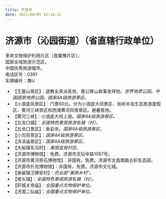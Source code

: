 ```yaml
---
title: 济源市  
date: 2021/08/05 16:16:22  
---
```

  
# 济源市（沁园街道）（省直辖行政单位）  
革命文物保护利用片区（晋冀豫片区）。  
国家全域旅游示范区。  
中国优秀旅游城市。  
电话区号：0391  
车牌编号：豫U  
* 【王屋山景区】：道教全真派圣地，愚公移山故事发祥地。*世界地质公园。中国国家地质公园。国家4A级旅游景区。*  
* 【小浪底风景区】：门票60元。分为小浪底大坝景区、张岭半岛生态旅游度假区、黄河三峡景区和西滩黄河风情景区。避暑胜地。  
* 【黄河三峡】：小浪底大坝上游。*国家4A级旅游景区。*  
* 【五龙口镇】：*全国特色景观旅游名镇（村）。*  
* 【五龙口景区】：香岩寺。*国家4A级旅游景区。*  
* 【小沟背景区】：*国家4A级旅游景区。*  
* 【济渎庙景区】：*国家4A级旅游景区。*  
* 【大峪镇东沟村】：*美丽宜居村庄。*  
* 【济源市博物馆】：免费。济源市天坛中路1087号。  
* 【济源市黄河奇石博物馆】：非国有，免费。济源市文昌南路古轵生态园。  
* 【济源市扑克博物馆】：非国有，免费。济源市文化城。  
* 【承留镇卫佛安村】：*农业部“美丽乡村”。*  
* 【坡头镇】：*全国特色景观旅游名镇（村）。*  
* 【轵城关帝庙】：*全国重点文物保护单位。*  
* 【济源二仙庙】：*全国重点文物保护单位。*  
  
